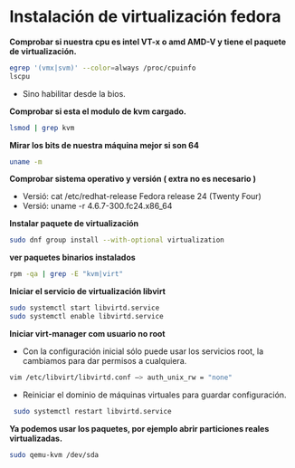 # Instalación de virtualización fedora

**Comprobar si nuestra cpu es intel VT-x o amd AMD-V y tiene el paquete de virtualización.**

```bash
egrep '(vmx|svm)' --color=always /proc/cpuinfo
lscpu
```

- Sino habilitar desde la bios.



**Comprobar si esta el modulo de kvm cargado.**

```bash
lsmod | grep kvm
```



**Mirar los bits de nuestra máquina mejor si son 64**

```bash
uname -m
```



**Comprobar sistema operativo y versión ( extra no es necesario )**

- Versió:    cat /etc/redhat-release                Fedora release 24 (Twenty Four)
- Versió:    uname -r                                       4.6.7-300.fc24.x86_64



**Instalar paquete de virtualización**

```bash
sudo dnf group install --with-optional virtualization
```



**ver paquetes binarios instalados**

```bash
rpm -qa | grep -E "kvm|virt"
```



**Iniciar el servicio de virtualización libvirt**

```bash
sudo systemctl start libvirtd.service
sudo systemctl enable libvirtd.service
```





**Iniciar virt-manager com usuario no root**

- Con la configuración inicial sólo puede usar los servicios root,  la cambiamos para dar permisos a cualquiera.

```bash
vim /etc/libvirt/libvirtd.conf —> auth_unix_rw = "none"
```

- Reiniciar el dominio de máquinas virtuales para guardar configuración.

```bash
 sudo systemctl restart libvirtd.service
```



 **Ya podemos usar los paquetes, por ejemplo abrir particiones reales virtualizadas.** 

```bash
sudo qemu-kvm /dev/sda
```

